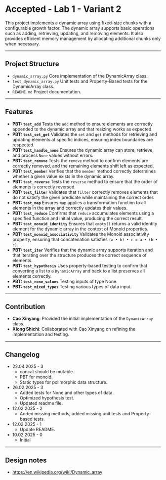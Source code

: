 # Accepted - Lab 1 - Variant 2

This project implements a dynamic array using fixed-size chunks
with a configurable growth factor.
The dynamic array supports basic operations such as adding,
retrieving, updating, and removing elements.
It also provides efficient memory management by
allocating additional chunks only when necessary.

---

## Project Structure

- `dynamic_array.py`
  Core implementation
  of the DynamicArray class.
- `test_dynamic_array.py`
  Unit tests and Property-Based tests
  for the DynamicArray class.
- `README.md`
  Project documentation.

---

## Features

- **PBT: `test_add`**
  Tests the `add` method to ensure elements are correctly appended to the
  dynamic array and that resizing works as expected.
- **PBT: `test_set_get`**
  Validates the `set` and `get` methods for retrieving and updating elements at
  specific indices, ensuring index boundaries are respected.
- **PBT: `test_handle_none`**
  Ensures the dynamic array can store, retrieve, and process `None` values
  without errors.
- **PBT: `test_remove`**
  Tests the `remove` method to confirm elements are correctly removed, and the
  remaining elements shift left as expected.
- **PBT: `test_member`**
  Verifies that the `member` method correctly determines whether a given value
  exists in the dynamic array.
- **PBT: `test_reverse`**
  Tests the `reverse` method to ensure that the order of elements is correctly reversed.
- **PBT: `test_filter`**
  Validates that `filter` correctly removes elements that do not satisfy the given
  predicate while maintaining the correct order.
- **PBT: `test_map`**
  Ensures `map` applies a transformation function to all elements in the array and
  correctly updates their values.
- **PBT: `test_reduce`**
  Confirms that `reduce` accumulates elements using a specified function and
  initial value, producing the correct result.
- **PBT: `test_monoid_identity`**
  Ensures that `empty()` returns a valid identity element for the dynamic array
  in the context of Monoid properties.
- **PBT: `test_monoid_associativity`**
  Validates the Monoid associativity property, ensuring that concatenation
  satisfies `(a • b) • c = a • (b • c)`.
- **PBT: `test_iter`**
  Verifies that the dynamic array supports iteration and that iterating over
  the structure produces the correct sequence of elements.
- **PBT: `test_hypothesis`**
  Uses property-based testing to confirm that converting a list to a `DynamicArray`
  and back to a list preserves all elements correctly.
- **PBT: `test_none_values`**
  Testing inputs of type None.
- **PBT: `test_mixed_types`**
  Testing various types of data input.

---

## Contribution

- **Cao Xinyang**: Provided the initial
  implementation of the `DynamicArray` class.
- **Xiong Shichi**: Collaborated with Cao
  Xinyang on refining the implementation and testing.

---

## Changelog

- 22.04.2025 - 3  
   - concat should be mutable.
   - PBT for monoid.
   - Static types for polimorphic data structure.
- 26.02.2025 - 3  
   - Added tests for None and other types of data.
   - Optimized hypothesis test.
   - Updated readme file.
- 12.02.2025 - 2  
   - Added missing methods, added missing unit tests and Property-based tests.
- 12.02.2025 - 1  
   - Update README.
- 10.02.2025 - 0  
   - Initial

---

## Design notes

- <https://en.wikipedia.org/wiki/Dynamic_array>
